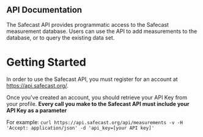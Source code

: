 ## API Documentation ##

The Safecast API provides programmatic access to the Safecast measurement database.  Users can use the API to add measurements to the database, or to query the existing data set.


# Getting Started #

In order to use the Safecast API, you must register for an account at https://api.safecast.org/.

Once you've created an account, you should retrieve your API Key from your profile.  **Every call you make to the Safecast API must include your API Key as a parameter**

For example:
``` curl https://api.safecast.org/api/measurements -v -H 'Accept: application/json' -d 'api_key=[your API key]' ```


